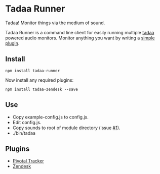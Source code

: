 # Tadaa Runner

Tadaa!
Monitor things via the medium of sound.

Tadaa Runner is a command line client for easily running multiple [tadaa](https://github.com/jamesbloomer/tadaa) powered audio monitors.
Monitor anything you want by writing a [simple plugin](https://github.com/jamesbloomer/tadaa-example). 

## Install
``` 
npm install tadaa-runner
```
Now install any required plugins:
```
npm install tadaa-zendesk --save
```

## Use
- Copy example-config.js to config.js.
- Edit config.js.
- Copy sounds to root of module directory (issue [#1](https://github.com/jamesbloomer/tadaa-runner/issues/1)).
- ./bin/tadaa

## Plugins
- [Pivotal Tracker](https://github.com/jamesbloomer/tadaa-pivotaltracker)
- [Zendesk](https://github.com/jamesbloomer/tadaa-zendesk)
